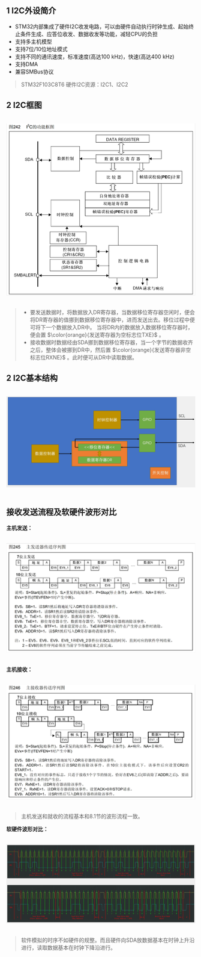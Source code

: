 ## 1 I2C外设简介
- STM32内部集成了硬件I2C收发电路，可以由硬件自动执行时钟生成、起始终止条件生成、应答位收发、数据收发等功能，减轻CPU的负担
- 支持多主机模型
- 支持7位/10位地址模式
- 支持不同的通讯速度，标准速度(高达100 kHz)，快速(高达400 kHz)
- 支持DMA
- 兼容SMBus协议

>STM32F103C8T6 硬件I2C资源：I2C1、I2C2

## 2 I2C框图
<br/>
<div><img src = "./images/I2C框图.png"></div>
<br/>

>- 要发送数据时，将数据放入DR寄存器，当数据移位寄存器空闲时，便会将DR寄存器的值挪到数据移位寄存器中，进而发送出去。移位过程中便可将下一个数据放入DR中。
当将DR内的数据放入数据移位寄存器时，便会置 $\color{orange}{发送寄存器为空标志位TXE}$ 。  
>- 接收数据时数据经由SDA挪到数据移位寄存器，当一个字节的数据收齐之后，整体会被挪到DR中，然后置 $\color{orange}{发送寄存器非空标志位RXNE}$ 。此时便可从DR中读取数据。  

## 2 I2C基本结构
<br/>
<div><img src = "./images/I2C基本结构.png"></div>
<br/>

##  接收发送流程及软硬件波形对比
**主机发送：**  
<br/>
<div><img src = "./images/主机发送.png"></div>
<br/>

**主机接收：**  
<br/>
<div><img src = "./images/主机接收.png"></div>
<br/>

>主机发送和就收的流程基本和8.1节的波形流程一致。  

**软硬件波形对比：**  
<br/>
<div><img src = "./images/软硬件波形对比.png"></div>
<br/>

>软件模拟的时序不如硬件的规整。而且硬件向SDA放数据基本在时钟上升沿进行，读取数据基本在时钟下降沿进行。
